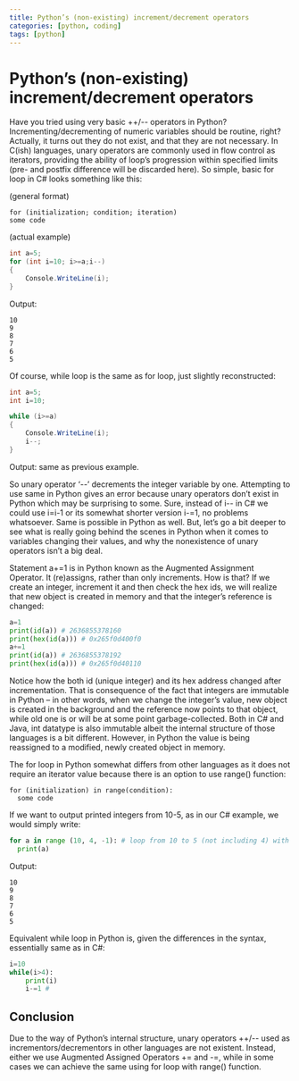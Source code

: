 ```yaml
---
title: Python’s (non-existing) increment/decrement operators
categories: [python, coding]
tags: [python]
---
```

# Python’s (non-existing) increment/decrement operators

Have you tried using very basic ++/-- operators in Python? Incrementing/decrementing of numeric variables should be routine, right? Actually, it turns out they do not exist, and that they are not necessary. In C(ish) languages, unary operators are commonly used in flow control as iterators, providing the ability of loop’s progression within specified limits (pre- and postfix difference will be discarded here). So simple, basic for loop in C# looks something like this:

(general format)
```
for (initialization; condition; iteration)
some code
```

(actual example)
```c#
int a=5;
for (int i=10; i>=a;i--)
{
    Console.WriteLine(i);
}
```
Output:
```
10
9
8
7
6
5
```

Of course, while loop is the same as for loop, just slightly reconstructed:

```C#
int a=5;
int i=10;

while (i>=a)
{
    Console.WriteLine(i);
    i--;
}
```
Output: same as previous example.

So unary operator ‘--’ decrements the integer variable by one. Attempting to use same in Python gives an error because unary operators don’t exist in Python which may be surprising to some. Sure, instead of i-- in C# we could use i=i-1 or its somewhat shorter version i-=1, no problems whatsoever. Same is possible in Python as well. But, let’s go a bit deeper to see what is really going behind the scenes in Python when it comes to variables changing their values, and why the nonexistence of unary operators isn’t a big deal.

Statement a+=1 is in Python known as the Augmented Assignment Operator. It (re)assigns, rather than only increments. How is that? If we create an integer, increment it and then check the hex ids, we will realize that new object is created in memory and that the integer’s reference is changed:

```python
a=1
print(id(a)) # 2636855378160
print(hex(id(a))) # 0x265f0d400f0
a+=1
print(id(a)) # 2636855378192
print(hex(id(a))) # 0x265f0d40110
```

Notice how the both id (unique integer) and its hex address changed after incrementation. That is consequence of the fact that integers are immutable in Python – in other words, when we change the integer’s value, new object is created in the background and the reference now points to that object, while old one is or will be at some point garbage-collected. Both in C# and Java, int datatype is also immutable albeit the internal structure of those languages is a bit different. However, in Python the value is being reassigned to a modified, newly created object in memory. 

The for loop in Python somewhat differs from other languages as it does not require an iterator value because there is an option to use range() function:
```
for (initialization) in range(condition):
  some code
```

If we want to output printed integers from 10-5, as in our C# example, we would simply write:
```python
for a in range (10, 4, -1): # loop from 10 to 5 (not including 4) with -1 incrementation
  print(a)
```
Output:
```
10
9
8
7
6
5
```
Equivalent while loop in Python is, given the differences in the syntax, essentially same as in C#:
```python
i=10
while(i>4):
    print(i)
    i-=1 # 
```

## Conclusion
Due to the way of Python’s internal structure, unary operators ++/-- used as incrementors/decrementors in other languages are not existent. Instead, either we use Augmented Assigned Operators += and -=, while in some cases we can achieve the same using for loop with range() function. 
